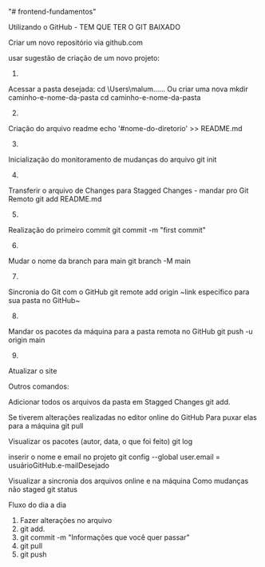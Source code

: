 "# frontend-fundamentos" 

Utilizando o GitHub - TEM QUE TER O GIT BAIXADO

Criar um novo repositório via github.com

usar sugestão de criação de um novo projeto:

1.
Acessar a pasta desejada:
cd \Users\malum\......
Ou criar uma nova
mkdir caminho-e-nome-da-pasta
cd caminho-e-nome-da-pasta

2.
Criação do arquivo readme
echo '#nome-do-diretorio' >> README.md

3.
Inicialização do monitoramento de mudanças do arquivo
git init

4.
Transferir o arquivo de Changes para Stagged Changes - mandar pro Git Remoto
git add README.md

5.
Realização do primeiro commit
git commit -m "first commit"

6.
Mudar o nome da branch para main
git branch -M main

7.
Sincronia do Git com o GitHub
git remote add origin ~link específico para sua pasta no GitHub~

8.
Mandar os pacotes da máquina para a pasta remota no GitHub
git push -u origin main

9.
Atualizar o site

Outros comandos:

Adicionar todos os arquivos da pasta em Stagged Changes
git add.

Se tiverem alterações realizadas no editor online do GitHub
Para puxar elas para a máquina
git pull

Visualizar os pacotes (autor, data, o que foi feito)
git log

inserir o nome e email no projeto
git config --global user.email = usuárioGitHub.e-mailDesejado

Visualizar a sincronia dos arquivos online e na máquina
Como mudanças não staged
git status

Fluxo do dia a dia

1. Fazer alterações no arquivo
2. git add.
3. git commit -m "Informações que você quer passar"
4. git pull
5. git push